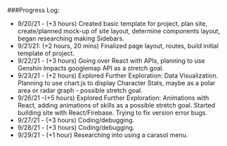 ###Progress Log:
* 9/20/21 - (+3 hours) Created basic template for project, plan site, create/planned mock-up of site layout, determine components layout, began researching making Sidebars.
* 9/21/21: (+2 hours, 20 mins) Finalized page layout, routes, build initial template of project.
* 9/22/21 - (+3 hours) Going over React with APIs, planning to use Genshin Impacts googlemap API as a stretch goal.
* 9/23/21 - (+2 hours) Explored Further Exploration: Data Visualization. Planning to use chart.js to display Character Stats, maybe as a polar area or radar graph - possible stretch goal.
* 9/26/21 -(+5 hours) Explored Further Exploration: Animations with React, adding animations of skills as a possible stretch goal. Started building site with React/Firebase. Trying to fix version error bugs.
* 9/27/21 - (+3 hours) Coding/debugging.
* 9/28/21 - (+3 hours) Coding/debugging.
* 9/29/21 - (+1 hour) Researching into using a carasol menu.